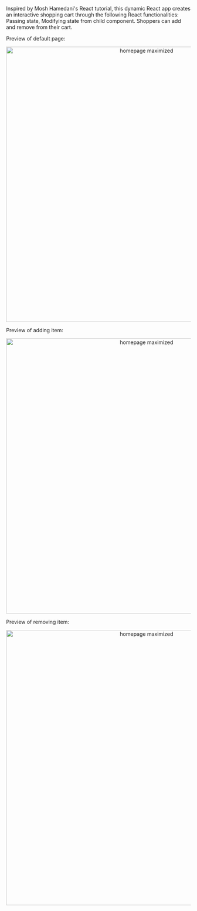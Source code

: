 Inspired by Mosh Hamedani's React tutorial, this dynamic React app creates an interactive shopping cart through the following React functionalities: Passing state, Modifying state from child component. Shoppers can add and remove from their cart. 

Preview of default page:
<div style="text-align:center">
  <img width="750" alt="homepage maximized" src="https://github.com/codecaviette/react-shopping-cart/blob/master/public/images/homepage.png">
</div>

Preview of adding item:
<div style="text-align:center">
  <img width="750" alt="homepage maximized" src="https://github.com/codecaviette/react-shopping-cart/blob/master/public/images/add_item.png">
</div>

Preview of removing item:
<div style="text-align:center">
  <img width="750" alt="homepage maximized" src="https://github.com/codecaviette/react-shopping-cart/blob/master/public/images/remove_item.png">
</div>